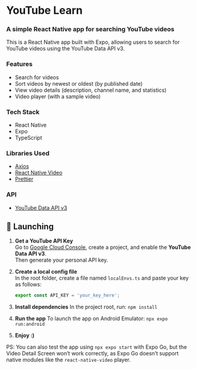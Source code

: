 # YouTube Learn

### A simple React Native app for searching YouTube videos

This is a React Native app built with Expo, allowing users to search for YouTube videos using the YouTube Data API v3.

### Features
- Search for videos
- Sort videos by newest or oldest (by published date)
- View video details (description, channel name, and statistics)
- Video player (with a sample video)


### Tech Stack
- React Native
- Expo
- TypeScript


### Libraries Used
- [Axios](https://axios-http.com/docs/intro)
- [React Native Video](https://docs.thewidlarzgroup.com/react-native-video)
- [Prettier](https://prettier.io/docs/configuration)


### API
- [YouTube Data API v3](https://developers.google.com/youtube/v3/docs)


## 🚀 Launching

1. **Get a YouTube API Key**  
   Go to [Google Cloud Console](https://console.cloud.google.com/welcome), create a project, and enable the **YouTube Data API v3**.  
   Then generate your personal API key.

2. **Create a local config file**  
   In the root folder, create a file named `localEnvs.ts` and paste your key as follows:

   ```ts
   export const API_KEY = 'your_key_here';

3. **Install dependencies**
   In the project root, run:
   ```npm install```

5. **Run the app**
   To launch the app on Android Emulator:
   ```npx expo run:android```

7. **Enjoy :)**

PS: You can also test the app using ```npx expo start``` with Expo Go, but the Video Detail Screen won’t work correctly, as Expo Go doesn’t support native modules like the ```react-native-video``` player.


